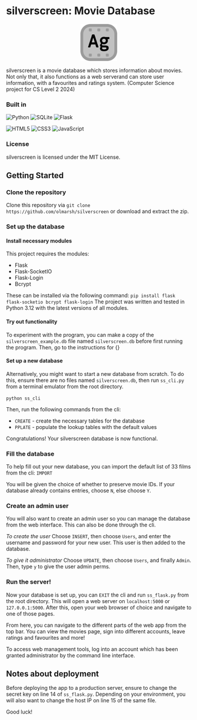 # silverscreen: Movie Database
<p align='center'>
<img src='./static/logo.svg' width=100px>
</p>

silverscreen is a movie database which stores information about movies. Not only that, it also functions as a web serverand can store user information, with a favourites and ratings system. (Computer Science project for CS Level 2 2024)

### Built in
![Python](https://img.shields.io/badge/python-3670A0?style=for-the-badge&logo=python&logoColor=ffdd54)
![SQLite](https://img.shields.io/badge/sqlite-%2307405e.svg?style=for-the-badge&logo=sqlite&logoColor=white)
![Flask](https://img.shields.io/badge/flask-%23000.svg?style=for-the-badge&logo=flask&logoColor=white)

![HTML5](https://img.shields.io/badge/html5-%23E34F26.svg?style=for-the-badge&logo=html5&logoColor=white)
![CSS3](https://img.shields.io/badge/css3-%231572B6.svg?style=for-the-badge&logo=css3&logoColor=white)
![JavaScript](https://img.shields.io/badge/javascript-%23323330.svg?style=for-the-badge&logo=javascript&logoColor=%23F7DF1E)

### License
silverscreen is licensed under the MIT License.

## Getting Started
### Clone the repository
Clone this repository via `git clone https://github.com/olmarsh/silverscreen` or download and extract the zip.
### Set up the database
#### Install necessary modules
This project requires the modules:
* Flask
* Flask-SocketIO
* Flask-Login
* Bcrypt

These can be installed via the following command:
```pip install flask flask-socketio bcrypt flask-login```
The project was written and tested in Python 3.12 with the latest versions of all modules.

#### Try out functionality
To experiment with the program, you can make a copy of the `silverscreen_example.db` file named `silverscreen.db` before first running the program. Then, go to the instructions for {}
#### Set up a new database
Alternatively, you might want to start a new database from scratch. To do this, ensure there are no files named `silverscreen.db`, then run `ss_cli.py` from a terminal emulator from the root directory.

```python ss_cli```

Then, run the following commands from the cli:
* `CREATE` - create the necessary tables for the database
* `PPLATE` - populate the lookup tables with the default values

Congratulations! Your silverscreen database is now functional.
### Fill the database
To help fill out your new database, you can import the default list of 33 films from the cli: `IMPORT`

You will be given the choice of whether to preserve movie IDs. If your database already contains entries, choose `N`, else choose `Y`.
### Create an admin user
You will also want to create an admin user so you can manage the database from the web interface. This can also be done through the cli.

_To create the user_
Choose `INSERT`, then choose `Users`, and enter the username and password for your new user. This user is then added to the database.

_To give it administrator_
Choose `UPDATE`, then choose `Users`, and finally `Admin`. Then, type `y` to give the user admin perms.
### Run the server!
Now your database is set up, you can `EXIT` the cli and run `ss_flask.py` from the root directory. This will open a web server on `localhost:5000` or `127.0.0.1:5000`. After this, open your web browser of choice and navigate to one of those pages.

From here, you can navigate to the different parts of the web app from the top bar. You can view the movies page, sign into different accounts, leave ratings and favourites and more!

To access web management tools, log into an account which has been granted administrator by the command line interface.

## Notes about deployment
Before deploying the app to a production server, ensure to change the secret key on line 14 of `ss_flask.py`. Depending on your environment, you will also want to change the host IP on line 15 of the same file.

Good luck!
